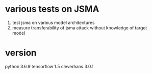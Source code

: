 # various tests on JSMA
1. test jsma on various model architectures
2. measure transferability of jsma attack without knowledge of target model

# version
python 3.6.9
tensorflow 1.5
cleverhans 3.0.1
